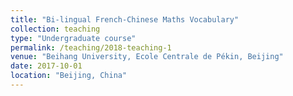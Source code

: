 ```yaml
---
title: "Bi-lingual French-Chinese Maths Vocabulary"
collection: teaching
type: "Undergraduate course"
permalink: /teaching/2018-teaching-1
venue: "Beihang University, Ecole Centrale de Pékin, Beijing"
date: 2017-10-01
location: "Beijing, China"
---
```



